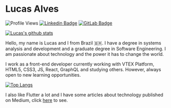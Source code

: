 # Lucas Alves

![Profile Views](https://komarev.com/ghpvc/?username=lucalves)
[![Linkedin Badge](https://img.shields.io/badge/-LinkedIn-blue?style=flat-square&logo=Linkedin&logoColor=white&link=https://www.linkedin.com/in/lucalves/)](https://www.linkedin.com/in/lucalves/)
[![GitLab Badge](https://img.shields.io/badge/-%20Gitlab-black?style=flat-square&logo=Gitlab)](https://gitlab.com/lucalves)

[![Lucas's github stats](https://github-readme-stats.vercel.app/api?username=lucalves&show_icons=true)](https://github.com/lucalves/github-readme-stats)

Hello, my name is Lucas and I from Brazil :brazil:. I have a degree in systems analysis and development and a graduate degree in Software Engineering. I am passionate about technology and the power it has to change the world. 

I work as a front-end developer currently working with VTEX Platform, HTML5, CSS3, JS, React, GraphQL and studying others. However, always open to new learning opportunities.

[![Top Langs](https://github-readme-stats.vercel.app/api/top-langs/?username=lucalves&layout=compact)](https://github.com/lucalves/github-readme-stats)

I also like Flutter a lot and I have some articles about technology published on Medium, click [here](https://medium.com/@lucalves) to see.
